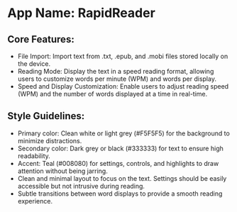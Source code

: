 # **App Name**: RapidReader

## Core Features:

- File Import: Import text from .txt, .epub, and .mobi files stored locally on the device.
- Reading Mode: Display the text in a speed reading format, allowing users to customize words per minute (WPM) and words per display.
- Speed and Display Customization: Enable users to adjust reading speed (WPM) and the number of words displayed at a time in real-time.

## Style Guidelines:

- Primary color: Clean white or light grey (#F5F5F5) for the background to minimize distractions.
- Secondary color: Dark grey or black (#333333) for text to ensure high readability.
- Accent: Teal (#008080) for settings, controls, and highlights to draw attention without being jarring.
- Clean and minimal layout to focus on the text. Settings should be easily accessible but not intrusive during reading.
- Subtle transitions between word displays to provide a smooth reading experience.